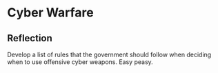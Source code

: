 # Cyber Warfare

## Reflection

Develop a list of rules that the government should follow when deciding when to use offensive cyber weapons. Easy peasy.
